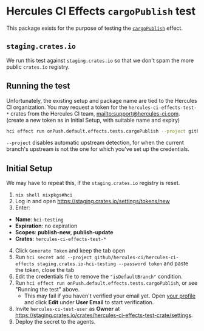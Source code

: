 
# Hercules CI Effects `cargoPublish` test

This package exists for the purpose of testing the [`cargoPublish`](https://docs.hercules-ci.com/hercules-ci-effects/reference/nix-functions/cargoPublish.html) effect.

## `staging.crates.io`

We run this test against `staging.crates.io` so that we don't spam the more public `crates.io` registry.

## Running the test

Unfortunately, the existing setup and package name are tied to the Hercules CI organization.
You may request a token for the `hercules-ci-effects-test-*` crates from the Hercules CI team, <mailto:support@hercules-ci.com>.
(create a new token as in Initial Setup, with suitable name and expiry)

```sh
hci effect run onPush.default.effects.tests.cargoPublish --project github/hercules-ci/hercules-ci-effects
```

`--project` disables automatic upstream detection, for when the current branch's upstream is not the one for which you've set up the credentials.

## Initial Setup

We may have to repeat this, if the `staging.crates.io` registry is reset.

1. `nix shell nixpkgs#hci`
2. Log in and open https://staging.crates.io/settings/tokens/new
3. Enter:
 - **Name**: `hci-testing`
 - **Expiration**: no expiration
 - **Scopes**: **publish-new**, **publish-update**
 - **Crates**: `hercules-ci-effects-test-*`
4. Click `Generate Token` and keep the tab open
5. Run `hci secret add --project github/hercules-ci/hercules-ci-effects staging.crates.io-hci-testing --password token` and paste the token, close the tab
6. Edit the credentials file to remove the `"isDefaultBranch"` condition.
7. Run `hci effect run onPush.default.effects.tests.cargoPublish`, or see "Running the test" above.
   - This may fail if you haven't verified your email yet. Open [your profile](https://staging.crates.io/settings/profile) and click **Edit** under **User Email** to start verification.
8. Invite `hercules-ci-test-user` as **Owner** at https://staging.crates.io/crates/hercules-ci-effects-test-crate/settings.
9. Deploy the secret to the agents.
